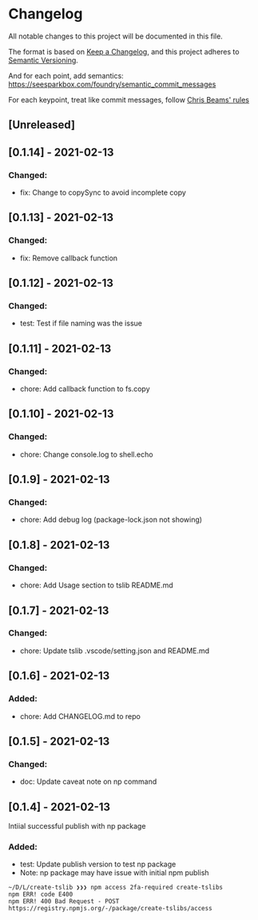 # Changelog
All notable changes to this project will be documented in this file.

The format is based on [Keep a Changelog](https://keepachangelog.com/en/1.0.0/),
and this project adheres to [Semantic Versioning](https://semver.org/spec/v2.0.0.html).

And for each point, add semantics:
https://seesparkbox.com/foundry/semantic_commit_messages

For each keypoint, treat like commit messages, follow [Chris Beams' rules](https://chris.beams.io/posts/git-commit/)

## [Unreleased]

## [0.1.14] - 2021-02-13
### Changed:
- fix: Change to copySync to avoid incomplete copy
## [0.1.13] - 2021-02-13
### Changed:
- fix: Remove callback function
## [0.1.12] - 2021-02-13
### Changed:
- test: Test if file naming was the issue
## [0.1.11] - 2021-02-13
### Changed:
- chore: Add callback function to fs.copy
## [0.1.10] - 2021-02-13
### Changed:
- chore: Change console.log to shell.echo
## [0.1.9] - 2021-02-13
### Changed:
- chore: Add debug log (package-lock.json not showing)
## [0.1.8] - 2021-02-13
### Changed:
- chore: Add Usage section to tslib README.md

## [0.1.7] - 2021-02-13
### Changed:
- chore: Update tslib .vscode/setting.json and README.md

## [0.1.6] - 2021-02-13
### Added:
- chore: Add CHANGELOG.md to repo

## [0.1.5] - 2021-02-13
### Changed:
- doc: Update caveat note on np command


## [0.1.4] - 2021-02-13

Intiial successful publish with np package

### Added:

- test: Update publish version to test np package
- Note: np package may have issue with initial npm publish

```shell
~/D/L/create-tslib ❯❯❯ npm access 2fa-required create-tslibs
npm ERR! code E400
npm ERR! 400 Bad Request - POST https://registry.npmjs.org/-/package/create-tslibs/access
```
